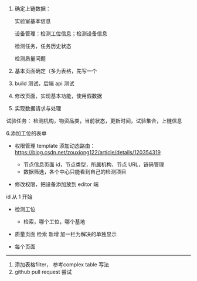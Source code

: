 1. 确定上链数据：

   实验室基本信息

   设备管理：检测工位信息；检测设备信息

   检测任务，任务历史状态

   检测质量问题

2. 基本页面确定（多为表格，先写一个
3. build 测试，后端 api 测试
4. 修改页面，实现基本功能，使用假数据
5. 实现数据请求与处理

试验任务： 检测机构，物资品类，当前状态，更新时间，试验集合，上链信息

6.添加工位的表单

- 权限管理 template 添加动态路由： https://blog.csdn.net/zouxiong122/article/details/120354319

  - 节点信息页面
    id，节点类型，所属机构，节点 URL，链码管理
  - 数据筛选，各个中心只能看到自己的检测项目

- 修改权限，把设备添加放到 editor 端

id 从 1 开始
- 检测工位
  - 检索，哪个工位，哪个基地
- 质量页面
  检索
  新增
  加一栏为解决的单独显示

- 每个页面

--- 
1. 添加表格filter， 参考complex table 写法
2. github pull request 尝试

